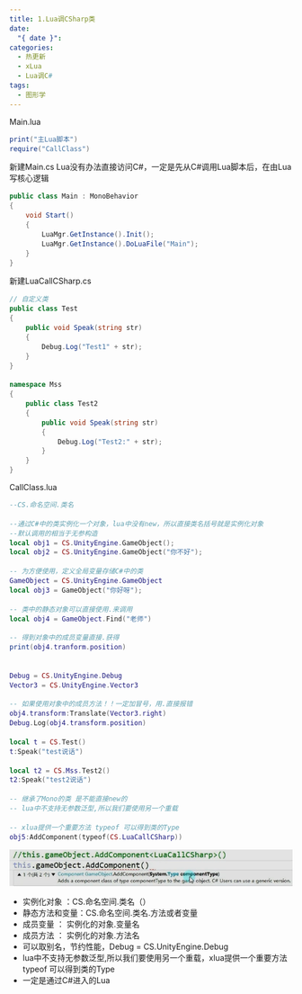 ```yaml
---
title: 1.Lua调CSharp类
date:
  "{ date }": 
categories:
  - 热更新
  - xLua
  - Lua调C#
tags:
  - 图形学
---
```

Main.lua
```lua
print("主Lua脚本")
require("CallClass")
```

新建Main.cs
Lua没有办法直接访问C#，一定是先从C#调用Lua脚本后，在由Lua写核心逻辑
```c#
public class Main : MonoBehavior
{
	void Start()
	{
		LuaMgr.GetInstance().Init();
		LuaMgr.GetInstance().DoLuaFile("Main");
	}
}
```

新建LuaCallCSharp.cs
```C#
// 自定义类
public class Test
{
	public void Speak(string str)
	{
		Debug.Log("Test1" + str);
	}
}

namespace Mss
{
	public class Test2
	{
		public void Speak(string str)
		{
			Debug.Log("Test2:" + str);
		}
	}
}
```

CallClass.lua
```lua
--CS.命名空间.类名

--通过C#中的类实例化一个对象，lua中没有new，所以直接类名括号就是实例化对象
--默认调用的相当于无参构造
local obj1 = CS.UnityEngine.GameObject();
local obj2 = CS.UnityEngine.GameObject("你不好");

-- 为方便使用，定义全局变量存储C#中的类
GameObject = CS.UnityEngine.GameObject
local obj3 = GameObject("你好呀");

-- 类中的静态对象可以直接使用.来调用
local obj4 = GameObject.Find("老师")

-- 得到对象中的成员变量直接.获得
print(obj4.tranform.position)


Debug = CS.UnityEngine.Debug
Vector3 = CS.UnityEngine.Vector3

-- 如果使用对象中的成员方法！！一定加冒号，用.直接报错
obj4.transform:Translate(Vector3.right)
Debug.Log(obj4.transform.position)

local t = CS.Test()
t:Speak("test说话")

local t2 = CS.Mss.Test2()
t2:Speak("test2说话")

-- 继承了Mono的类 是不能直接new的
-- lua中不支持无参数泛型,所以我们要使用另一个重载

-- xlua提供一个重要方法 typeof 可以得到类的Type
obj5:AddComponent(typeof(CS.LuaCallCSharp))
```
![](../../../../img/beishang20250312145819184.png)

- 实例化对象 ：CS.命名空间.类名（）
- 静态方法和变量：CS.命名空间.类名.方法或者变量
- 成员变量 ： 实例化的对象.变量名
- 成员方法 ： 实例化的对象.方法名
- 可以取别名，节约性能，Debug = CS.UnityEngine.Debug
- lua中不支持无参数泛型,所以我们要使用另一个重载，xlua提供一个重要方法 typeof 可以得到类的Type
- 一定是通过C#进入的Lua